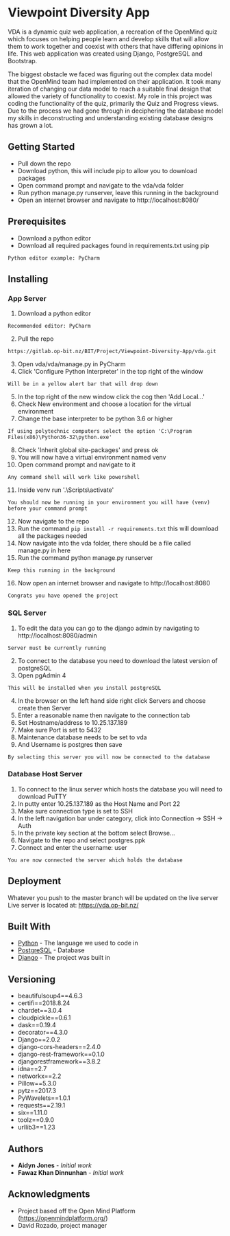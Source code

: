 # Viewpoint Diversity App

VDA is a dynamic quiz web application, a recreation of the OpenMind quiz which focuses on helping people learn and develop skills that will allow them to work together and coexist with others that have differing opinions in life. This web application was created using Django, PostgreSQL and Bootstrap.

The biggest obstacle we faced was figuring out the complex data model that the OpenMind team had implemented on their application. It took many iteration of changing our data model to reach a suitable final design that allowed the variety of functionality to coexist. My role in this project was coding the functionality of the quiz, primarily the Quiz and Progress views. Due to the process we had gone through in deciphering the database model my skills in deconstructing and understanding existing database designs has grown a lot.

## Getting Started

<ul>
    <li>Pull down the repo</li>
    <li>Download python, this will include pip to allow you to download packages</li>
    <li>Open command prompt and navigate to the vda/vda folder</li>
    <li>Run python manage.py runserver, leave this running in the background</li>
    <li>Open an internet browser and navigate to http://localhost:8080/</li>
</ul>

## Prerequisites

<ul>
    <li>Download a python editor</li>
    <li>Download all required packages found in requirements.txt using pip</li>
</ul>


```
Python editor example: PyCharm

```

## Installing

### App Server

1. Download a python editor
```
Recommended editor: PyCharm
```
2. Pull the repo
```
https://gitlab.op-bit.nz/BIT/Project/Viewpoint-Diversity-App/vda.git
```
3. Open vda/vda/manage.py in PyCharm
4. Click 'Configure Python Interpreter' in the top right of the window
```
Will be in a yellow alert bar that will drop down
```
5. In the top right of the new window click the cog then 'Add Local...'
6. Check New environment and choose a location for the virtual environment
7. Change the base interpreter to be python 3.6 or higher
```
If using polytechnic computers select the option 'C:\Program Files(x86)\Python36-32\python.exe'
```
8. Check 'Inherit global site-packages' and press ok
9. You will now have a virtual environment named venv
10. Open command prompt and navigate to it
```
Any command shell will work like powershell
```
11. Inside venv run '.\Scripts\activate'
```
You should now be running in your environment you will have (venv) before your command prompt
```
12. Now navigate to the repo
13. Run the command `pip install -r requirements.txt` this will download all the packages needed
14. Now navigate into the vda folder, there should be a file called manage.py in here
15. Run the command python manage.py runserver
```
Keep this running in the background
```
16. Now open an internet browser and navigate to http://localhost:8080
```
Congrats you have opened the project
```

### SQL Server

1. To edit the data you can go to the django admin by navigating to http://localhost:8080/admin
```
Server must be currently running
```
2. To connect to the database you need to download the latest version of postgreSQL
3. Open pgAdmin 4
```
This will be installed when you install postgreSQL
```
4. In the browser on the left hand side right click Servers and choose create then Server
5. Enter a reasonable name then navigate to the connection tab
6. Set Hostname/address to 10.25.137.189
7. Make sure Port is set to 5432
8. Maintenance database needs to be set to vda
9. And Username is postgres then save
```
By selecting this server you will now be connected to the database
```

### Database Host Server

1. To connect to the linux server which hosts the database you will need to download PuTTY
2. In putty enter 10.25.137.189 as the Host Name and Port 22
3. Make sure connection type is set to SSH
4. In the left navigation bar under category, click into Connection -> SSH -> Auth
5. In the private key section at the bottom select Browse...
6. Navigate to the repo and select postgres.ppk
7. Connect and enter the username: user
```
You are now connected the server which holds the database
```

## Deployment

Whatever you push to the master branch will be updated on the live server
Live server is located at: https://vda.op-bit.nz/

## Built With

* [Python](https://docs.python.org/3/) - The language we used to code in
* [PostgreSQL](https://www.postgresql.org/) - Database
* [Django](https://docs.djangoproject.com/en/2.1/) - The project was built in


## Versioning

- beautifulsoup4==4.6.3
- certifi==2018.8.24
- chardet==3.0.4
- cloudpickle==0.6.1
- dask==0.19.4
- decorator==4.3.0
- Django==2.0.2
- django-cors-headers==2.4.0
- django-rest-framework==0.1.0
- djangorestframework==3.8.2
- idna==2.7
- networkx==2.2
- Pillow==5.3.0
- pytz==2017.3
- PyWavelets==1.0.1
- requests==2.19.1
- six==1.11.0
- toolz==0.9.0
- urllib3==1.23

## Authors

* **Aidyn Jones** - *Initial work* 
* **Fawaz Khan Dinnunhan** - *Initial work* 


## Acknowledgments

* Project based off the Open Mind Platform (https://openmindplatform.org/)
* David Rozado, project manager
